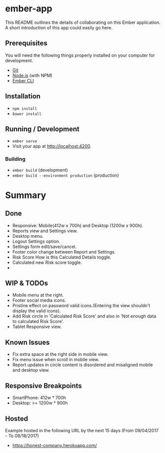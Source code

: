 # ember-app

This README outlines the details of collaborating on this Ember application.
A short introduction of this app could easily go here.

## Prerequisites

You will need the following things properly installed on your computer for development.

* [Git](https://git-scm.com/)
* [Node.js](https://nodejs.org/) (with NPM)
* [Ember CLI](https://ember-cli.com/)

## Installation

* `npm install`
* `bower install`

## Running / Development

* `ember serve`
* Visit your app at [http://localhost:4200](http://localhost:4200).

### Building

* `ember build` (development)
* `ember build --environment production` (production)


# Summary

## Done
* Responsive: Mobile(412w x 700h) and Desktop (1200w x 900h).
* Reports view and Settings view.
* Desktop menu.
* Logout Settings option.
* Settings form edit/save/cancel.
* Footer color change between Report and Settings.
* Risk Score How is this Calculated Details toggle.
* Calculated new Risk score toggle.
*

## WIP & TODOs
- Mobile menu at the right.
- Footer social media icons.
- Pristine effect on password valid icons.(Entering the view shouldn't display the valid icons).
- Add Risk circle in 'Calculated Risk Score' and also in 'Not enough data to calculated Risk Score'.
- Tablet Responsive view.

## Known Issues
- Fix extra space at the right side in mobile view.
- Fix menu issue when scroll in mobile view.
- Report updates in circle content is disordered and misaligned mobile and desktop view.

## Responsive Breakpoints
- SmartPhone: 412w * 700h
- Desktop: >= 1200w * 900h

## Hosted
Example hosted in the following URL by the next 15 days (From 09/04/2017 - To 09/18/2017)

- https://honest-company.herokuapp.com/